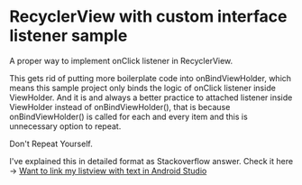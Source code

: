 # RecyclerView with custom interface listener sample
A proper way to implement onClick listener in RecyclerView.

This gets rid of putting more boilerplate code into onBindViewHolder, which means this sample project only binds the logic of onClick listener inside ViewHolder. And it is and always a better practice to attached listener inside ViewHolder instead of onBindViewHolder(), that is because onBindViewHolder() is called for each and every item and this is unnecessary option to repeat.

Don't
Repeat
Yourself.

I've explained this in detailed format as Stackoverflow answer. Check it here -> [Want to link my listview with text in Android Studio](https://stackoverflow.com/a/62350745/11445765)



